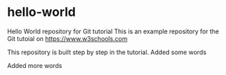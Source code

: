 # hello-world
Hello World repository for Git tutorial
This is an example repository for the Git tutoial on https://www.w3schools.com

This repository is built step by step in the tutorial.
Added some words

Added more words
